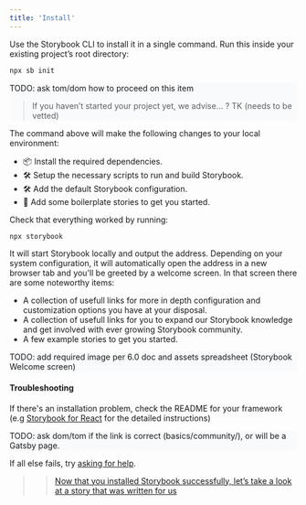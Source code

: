 ```yaml
---
title: 'Install'
---
```


Use the Storybook CLI to install it in a single command. Run this inside your existing project’s root directory:

```sh
npx sb init
```

<div style="background-color:#F8FAFC">
TODO: ask tom/dom how to proceed on this item

> If you haven’t started your project yet, we advise… ? TK (needs to be vetted)
</div>

The command above will make the following changes to your local environment:

- 📦 Install the required dependencies.
- 🛠 Setup the necessary scripts to run and build Storybook.
- 🛠 Add the default Storybook configuration.
- 📝 Add some boilerplate stories to get you started.

Check that everything worked by running:

```sh
npx storybook
```

It will start Storybook locally and output the address. Depending on your system configuration, it will automatically open the address in a new browser tab and you'll be greeted by a welcome screen. In that screen there are some noteworthy items:

- A collection of usefull links for more in depth configuration and customization options you have at your disposal.
- A collection of usefull links for you to expand our Storybook knowledge and get involved with ever growing Storybook community.
- A few example stories to get you started.

<div style="background-color:#F8FAFC">
 TODO: add required image per 6.0 doc and assets spreadsheet (Storybook Welcome screen)
</div>

#### Troubleshooting

If there's an installation problem, check the README for your framework (e.g [Storybook for React](https://github.com/storybookjs/storybook/app/react/README.md) for the detailed instructions)

<div style="background-color:#F8FAFC">
TODO: ask dom/tom if the link is correct (basics/community/), or will be a Gatsby page.
</div>

If all else fails, try [asking for help](../basics/community).

> > [Now that you installed Storybook successfully, let’s take a look at a story that was written for us](./whats-a-story.md)